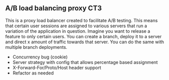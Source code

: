 ## A/B load balancing proxy CT3

This is a proxy load balancer created to facilitate A/B testing. This means that certain user sessions are assigned to various servers that run a variation of the application in question.  Imagine you want to release a feature to only certain users.  You can create a branch, deploy it to a server and direct x amount of traffic towards that server. You can do the same with multiple branch deployments.


* Concurrency bug (cookie)
* Server strategy with config that allows percentage based assignment
* X-Forward-For/Proto/Host header support
* Refactor as needed
